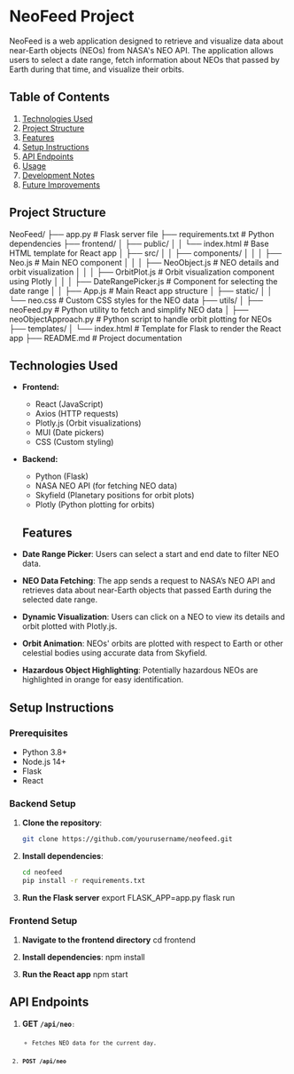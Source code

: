 # NeoFeed Project

NeoFeed is a web application designed to retrieve and visualize data about near-Earth objects (NEOs) from NASA's NEO API. The application allows users to select a date range, fetch information about NEOs that passed by Earth during that time, and visualize their orbits.

## Table of Contents
1. [Technologies Used](#technologies-used)
2. [Project Structure](#project-structure)
3. [Features](#features)
4. [Setup Instructions](#setup-instructions)
5. [API Endpoints](#api-endpoints)
6. [Usage](#usage)
7. [Development Notes](#development-notes)
8. [Future Improvements](#future-improvements)

## Project Structure
NeoFeed/
├── app.py                  # Flask server file
├── requirements.txt         # Python dependencies
├── frontend/
│   ├── public/
│   │   └── index.html       # Base HTML template for React app
│   ├── src/
│   │   ├── components/
│   │   │   ├── Neo.js               # Main NEO component
│   │   │   ├── NeoObject.js         # NEO details and orbit visualization
│   │   │   ├── OrbitPlot.js         # Orbit visualization component using Plotly
│   │   │   ├── DateRangePicker.js   # Component for selecting the date range
│   │   ├── App.js                   # Main React app structure
│   ├── static/
│   │   └── neo.css                  # Custom CSS styles for the NEO data
├── utils/
│   ├── neoFeed.py            # Python utility to fetch and simplify NEO data
│   ├── neoObjectApproach.py   # Python script to handle orbit plotting for NEOs
├── templates/
│   └── index.html            # Template for Flask to render the React app
├── README.md                 # Project documentation

## Technologies Used
- **Frontend:**
  - React (JavaScript)
  - Axios (HTTP requests)
  - Plotly.js (Orbit visualizations)
  - MUI (Date pickers)
  - CSS (Custom styling)

- **Backend:**
  - Python (Flask)
  - NASA NEO API (for fetching NEO data)
  - Skyfield (Planetary positions for orbit plots)
  - Plotly (Python plotting for orbits)

  ## Features
- **Date Range Picker**: Users can select a start and end date to filter NEO data.
- **NEO Data Fetching**: The app sends a request to NASA’s NEO API and retrieves data about near-Earth objects that passed Earth during the selected date range.
- **Dynamic Visualization**: Users can click on a NEO to view its details and orbit plotted with Plotly.js.
- **Orbit Animation**: NEOs' orbits are plotted with respect to Earth or other celestial bodies using accurate data from Skyfield.
- **Hazardous Object Highlighting**: Potentially hazardous NEOs are highlighted in orange for easy identification.

## Setup Instructions

### Prerequisites
- Python 3.8+
- Node.js 14+
- Flask
- React

### Backend Setup
1. **Clone the repository**:
   ```bash
   git clone https://github.com/yourusername/neofeed.git

2. **Install dependencies**:
   ```bash
   cd neofeed
   pip install -r requirements.txt

3. **Run the Flask server**
   export FLASK_APP=app.py
   flask run

### Frontend Setup
1. **Navigate to the frontend directory**
   cd frontend
   
   
2. **Install dependencies**:
   npm install

3. **Run the React app**
   npm start

## API Endpoints

1. **GET <code>/api/neo<code>**:
    - Fetches NEO data for the current day.
2. **POST /api/neo**



